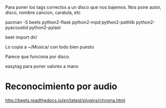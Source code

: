 Para poner los tags correctos a un disco que nos bajemos.
Nos pone autor, disco, nombre cancion, caratula, etc

pacman -S beets python2-flask python2-mpd python2-pathlib python2-pyacoustid python2-pylast

beet import dir/

Lo copia a ~/Música/ con todo bien puesto

Parece que funciona por disco.


easytag para poner valores a mano

# Reconocimiento por audio
http://beets.readthedocs.io/en/latest/plugins/chroma.html
